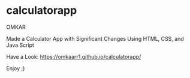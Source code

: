 # calculatorapp
OMKAR

Made a Calculator App with Significant Changes
Using HTML, CSS, and Java Script

Have a Look: https://omkaarr1.github.io/calculatorapp/

Enjoy ;)
